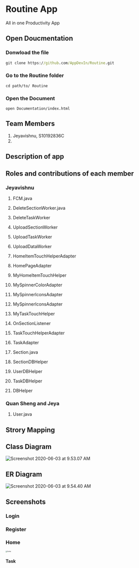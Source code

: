 # Routine App

All in one Productivity App



## Open Doucmentation

### Donwload the file

```cmd
git clone https://github.com/AppDevIn/Routine.git
```



### Go to the Routine folder

```
cd path/to/ Routine
```



### Open the Document

```
open Documentation/index.html
```





## Team Members

1. Jeyavishnu, S10192836C
2. 



## Description of app



## Roles and contributions of each member

### Jeyavishnu

1. FCM.java

2. DeleteSectionWorker.java

3. DeleteTaskWorker

4. UploadSectionWorker

5. UploadTaskWorker

6. UploadDataWorker

7. HomeItemTouchHelperAdapter

8. HomePageAdapter

9. MyHomeItemTouchHelper

10. MySpinnerColorAdapter

11. MySpinnerIconsAdapter

12. MySpinnerIconsAdapter

13. MyTaskTouchHelper

14. OnSectionListener

15. TaskTouchHelperAdapter

16. TaskAdapter

17. Section.java

18. SectionDBHelper

19. UserDBHelper

20. TaskDBHelper

21. DBHelper

    

### Quan Sheng and Jeya

1. User.java



## Strory Mapping 



## Class Diagram 

![Screenshot 2020-06-03 at 9.53.07 AM](/Users/jeyavishnu/personal/Current/Routine/Documentation/images/classDiagram.png)

## ER Diagram

![Screenshot 2020-06-03 at 9.54.40 AM](/Users/jeyavishnu/personal/Current/Routine/Documentation/images/erDiagram.png)



## Screenshots



### Login 



### Register 



### Home



<div style="text-align: left"><img src="/Users/jeyavishnu/personal/Current/Routine/Documentation/images/home.png" alt="home" style="zoom:33%; " /></div>



#### Task

